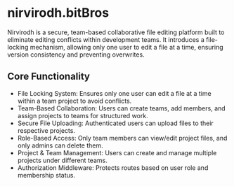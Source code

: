 # nirvirodh.bitBros
Nirvirodh is a secure, team-based collaborative file editing platform built to eliminate editing conflicts within development teams. It introduces a file-locking mechanism, allowing only one user to edit a file at a time, ensuring version consistency and preventing overwrites.

## Core Functionality

- File Locking System: Ensures only one user can edit a file at a time within a team project to avoid conflicts.
- Team-Based Collaboration: Users can create teams, add members, and assign projects to teams for structured work.
- Secure File Uploading: Authenticated users can upload files to their respective projects.
- Role-Based Access: Only team members can view/edit project files, and only admins can delete them.
- Project & Team Management: Users can create and manage multiple projects under different teams.
- Authorization Middleware: Protects routes based on user role and membership status.
